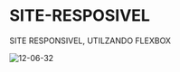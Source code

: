 # SITE-RESPOSIVEL
SITE RESPONSIVEL, UTILZANDO FLEXBOX


![12-06-32](https://user-images.githubusercontent.com/93484378/153231016-e921fc3a-c45e-40ba-9699-fa909873d9bf.gif)
